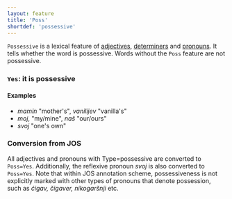 ```yaml
---
layout: feature
title: 'Poss'
shortdef: 'possessive'
---
```


`Possessive` is a lexical feature of [adjectives](ADJ), [determiners](DET) and [pronouns](PRON).  It tells whether the word is possessive. Words without the `Poss` feature are not possessive.

### `Yes`: it is possessive

#### Examples

* _mamin_ "mother's", _vanilijev_ "vanilla's"
* _moj_, "my/mine", _naš_ "our/ours"
* _svoj_ "one's own"

### Conversion from JOS

All adjectives and pronouns with Type=possessive are converted to `Poss=Yes`. Additionally, the reflexive pronoun _svoj_ is also converted to `Poss=Yes`. Note that within JOS annotation scheme, possessiveness is not explicitly marked with other types of pronouns that denote possession, such as _ćigav, čigaver, nikogaršnji_ etc. 
